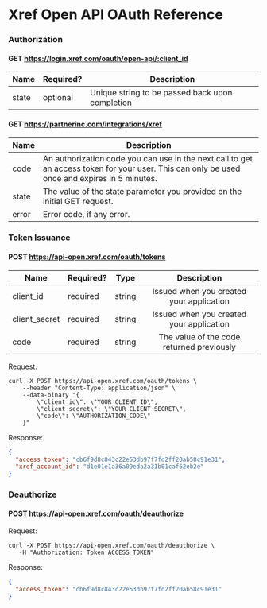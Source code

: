 # Xref Open API OAuth Reference

### Authorization

#### GET https://login.xref.com/oauth/open-api/:client_id

| Name  | Required? | Description |
| ----- | --------- | ----------- |
| state | optional  | Unique string to be passed back upon completion |

#### GET https://partnerinc.com/integrations/xref

| Name  | Description |
| ----- | ----------- |
| code  | An authorization code you can use in the next call to get an access token for your user. This can only be used once and expires in 5 minutes.|
| state | The value of the state parameter you provided on the initial GET request. |
| error | Error code, if any error. |

### Token Issuance

#### POST https://api-open.xref.com/oauth/tokens

| Name          | Required? | Type | Description |
| ------------- | --------- | :-----:| :-----:|
| client_id     | required  | string | Issued when you created your application|
| client_secret | required  | string |Issued when you created your application|
| code          | required  | string | The value of the code returned previously |

Request:
``` curl
curl -X POST https://api-open.xref.com/oauth/tokens \
    --header "Content-Type: application/json" \
    --data-binary "{
        \"client_id\": \"YOUR_CLIENT_ID\",
        \"client_secret\": \"YOUR_CLIENT_SECRET\",
        \"code\": \"AUTHORIZATION_CODE\"
    }"
```

Response:
```json
{
  "access_token": "cb6f9d8c843c22e53db97f7fd2ff20ab58c91e31",
  "xref_account_id": "d1e01e1a36a09eda2a31b01caf62eb2e"
}
```

### Deauthorize

#### POST https://api-open.xref.com/oauth/deauthorize

Request:
``` curl
curl -X POST https://api-open.xref.com/oauth/deauthorize \
   -H "Authorization: Token ACCESS_TOKEN"
```

Response:
```json
{
  "access_token": "cb6f9d8c843c22e53db97f7fd2ff20ab58c91e31"
}
```
